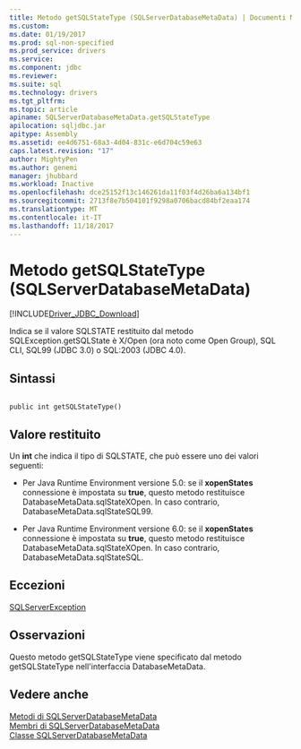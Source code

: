 ```yaml
---
title: Metodo getSQLStateType (SQLServerDatabaseMetaData) | Documenti Microsoft
ms.custom: 
ms.date: 01/19/2017
ms.prod: sql-non-specified
ms.prod_service: drivers
ms.service: 
ms.component: jdbc
ms.reviewer: 
ms.suite: sql
ms.technology: drivers
ms.tgt_pltfrm: 
ms.topic: article
apiname: SQLServerDatabaseMetaData.getSQLStateType
apilocation: sqljdbc.jar
apitype: Assembly
ms.assetid: ee4d6751-68a3-4d04-831c-e6d704c59e63
caps.latest.revision: "17"
author: MightyPen
ms.author: genemi
manager: jhubbard
ms.workload: Inactive
ms.openlocfilehash: dce25152f13c146261da11f03f4d26ba6a134bf1
ms.sourcegitcommit: 2713f8e7b504101f9298a0706bacd84bf2eaa174
ms.translationtype: MT
ms.contentlocale: it-IT
ms.lasthandoff: 11/18/2017
---
```

# <a name="getsqlstatetype-method-sqlserverdatabasemetadata"></a>Metodo getSQLStateType (SQLServerDatabaseMetaData)
[!INCLUDE[Driver_JDBC_Download](../../../includes/driver_jdbc_download.md)]

  Indica se il valore SQLSTATE restituito dal metodo SQLException.getSQLState è X/Open (ora noto come Open Group), SQL CLI, SQL99 (JDBC 3.0) o SQL:2003 (JDBC 4.0).  
  
## <a name="syntax"></a>Sintassi  
  
```  
  
public int getSQLStateType()  
```  
  
## <a name="return-value"></a>Valore restituito  
 Un **int** che indica il tipo di SQLSTATE, che può essere uno dei valori seguenti:  
  
-   Per Java Runtime Environment versione 5.0: se il **xopenStates** connessione è impostata su **true**, questo metodo restituisce DatabaseMetaData.sqlStateXOpen. In caso contrario, DatabaseMetaData.sqlStateSQL99.  
  
-   Per Java Runtime Environment versione 6.0: se il **xopenStates** connessione è impostata su **true**, questo metodo restituisce DatabaseMetaData.sqlStateXOpen. In caso contrario, DatabaseMetaData.sqlStateSQL.  
  
## <a name="exceptions"></a>Eccezioni  
 [SQLServerException](../../../connect/jdbc/reference/sqlserverexception-class.md)  
  
## <a name="remarks"></a>Osservazioni  
 Questo metodo getSQLStateType viene specificato dal metodo getSQLStateType nell'interfaccia DatabaseMetaData.  
  
## <a name="see-also"></a>Vedere anche  
 [Metodi di SQLServerDatabaseMetaData](../../../connect/jdbc/reference/sqlserverdatabasemetadata-methods.md)   
 [Membri di SQLServerDatabaseMetaData](../../../connect/jdbc/reference/sqlserverdatabasemetadata-members.md)   
 [Classe SQLServerDatabaseMetaData](../../../connect/jdbc/reference/sqlserverdatabasemetadata-class.md)  
  
  
